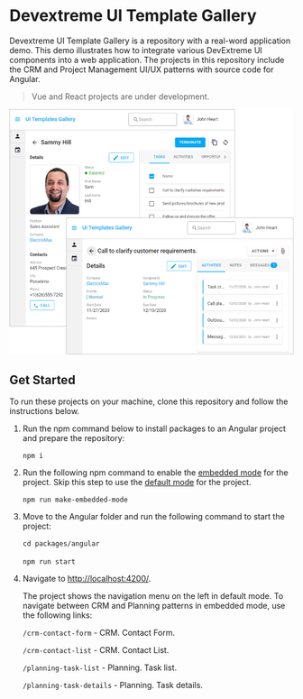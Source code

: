 # Devextreme UI Template Gallery

Devextreme UI Template Gallery is a repository with a real-word application demo. This demo illustrates how to integrate various DevExtreme UI components into a web application. The projects in this repository include the CRM and Project Management UI/UX patterns with source code for Angular.

> Vue and React projects are under development.

![Devextreme UI Template Gallery](/images/ui-template-gallery.png)

## Get Started

To run these projects on your machine, clone this repository and follow the instructions below.

1. Run the npm command below to install packages to an Angular project and prepare the repository:  

    ```
    npm i
    ```

2. Run the following npm command to enable the [embedded mode](https://devexpress.github.io/devextreme-ui-templates-gallery/material.blue.light/angular/embedded/) for the project. Skip this step to use the [default mode](https://devexpress.github.io/devextreme-ui-templates-gallery/material.blue.light/angular/default/) for the project.

    ```
    npm run make-embedded-mode
    ```

2. Move to the Angular folder and run the following command to start the project:

    ```
    cd packages/angular

    npm run start
    ```

3. Navigate to [http://localhost:4200/](http://localhost:4200/). 
    
    The project shows the navigation menu on the left in default mode. To navigate between CRM and Planning patterns in embedded mode, use the following links:

    `/crm-contact-form` - CRM. Contact Form.

    `/crm-contact-list` - CRM. Contact List.

    `/planning-task-list` - Planning. Task list.

    `/planning-task-details` - Planning. Task details.